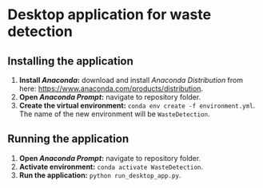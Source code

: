 # Desktop application for waste detection

## Installing the application

1. **Install _Anaconda_:** download and install _Anaconda Distribution_ from here: https://www.anaconda.com/products/distribution.
2. **Open _Anaconda Prompt_:** navigate to repository folder.
3. **Create the virtual environment:** `conda env create -f environment.yml`. The name of the new environment will be `WasteDetection`.

## Running the application

1. **Open _Anaconda Prompt_:** navigate to repository folder.
2. **Activate environment:** `conda activate WasteDetection`.
3. **Run the application:** `python run_desktop_app.py`.
